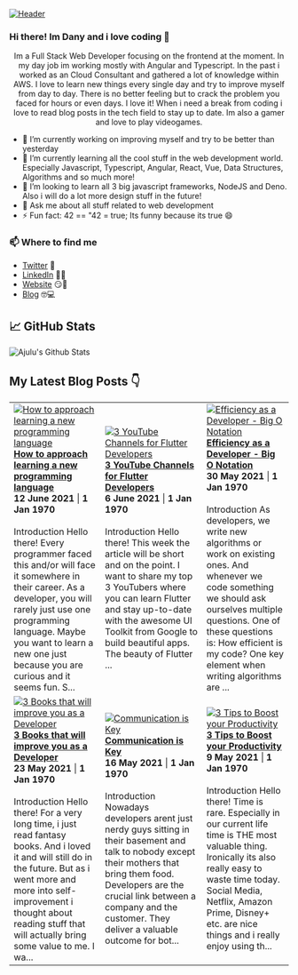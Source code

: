[![Header](https://images.unsplash.com/photo-1564865878688-9a244444042a?ixlib=rb-1.2.1&ixid=eyJhcHBfaWQiOjEyMDd9&auto=format&fit=crop&w=1350&q=80 "Header")](https://images.unsplash.com/photo-1564865878688-9a244444042a?ixlib=rb-1.2.1&ixid=eyJhcHBfaWQiOjEyMDd9&auto=format&fit=crop&w=1350&q=80)
### Hi there! Im Dany and i love coding 👋
<p align="center">Im a Full Stack Web Developer focusing on the frontend at the moment. In my day job im working mostly with Angular and Typescript. In the past i worked as an Cloud Consultant and gathered a lot of knowledge within AWS. I love to learn new things every single day and try to improve myself from day to day. There is no better feeling but to crack the problem you faced for hours or even days. I love it!
When i need a break from coding i love to read blog posts in the tech field to stay up to date. Im also a gamer and love to play videogames.</p>

- 🔭 I’m currently working on improving myself and try to be better than yesterday
- 🌱 I’m currently learning all the cool stuff in the web development world. Especially Javascript, Typescript, Angular, React, Vue, Data Structures, Algorithms and so much more!
- 👯 I’m looking to learn all 3 big javascript frameworks, NodeJS and Deno. Also i will do a lot more design stuff in the future!
- 💬 Ask me about all stuff related to web development
- ⚡ Fun fact: 42 == "42 = true; Its funny because its true 😄

### 📫 Where to find me
- [Twitter](https://twitter.com/danytulumidis) 🐤
- [LinkedIn](https://linkedin.com/in/danytulumidis) 👨💼
- [Website](https://danytulumidis.com/) 😏🔗
- [Blog](https://danysdevcorner.hashnode.dev/) 🤓💻


## &#x1f4c8; GitHub Stats
![Ajulu's Github Stats](https://github-readme-stats.vercel.app/api?username=dextavision&show_icons=true&theme=radical)

## My Latest Blog Posts 👇
<!-- HASHNODE_BLOG:START -->
<table><tr><td><a href="https://danysdevcorner.hashnode.dev/how-to-approach-learning-a-new-programming-language" title="How to approach learning a new programming language"><img src="https://cdn.hashnode.com/res/hashnode/image/upload/v1623501656563/CyxWdRC_W.jpeg" alt="How to approach learning a new programming language"   /></a>
<a href="https://danysdevcorner.hashnode.dev/how-to-approach-learning-a-new-programming-language" title="How to approach learning a new programming language"><strong>How to approach learning a new programming language</strong></a>
<div><strong>12 June 2021</strong> | <strong>1 Jan 1970</strong></div>
<br/> Introduction
Hello there!
Every programmer faced this and/or will face it somewhere in their career. As a developer, you will rarely just use one programming language. Maybe you want to learn a new one just because you are curious and it seems fun. S...</td><td><a href="https://danysdevcorner.hashnode.dev/3-youtube-channels-for-flutter-developers" title="3 YouTube Channels for Flutter Developers"><img src="https://cdn.hashnode.com/res/hashnode/image/upload/v1622970626890/qnsNfW-8az.jpeg" alt="3 YouTube Channels for Flutter Developers"   /></a>
<a href="https://danysdevcorner.hashnode.dev/3-youtube-channels-for-flutter-developers" title="3 YouTube Channels for Flutter Developers"><strong>3 YouTube Channels for Flutter Developers</strong></a>
<div><strong>6 June 2021</strong> | <strong>1 Jan 1970</strong></div>
<br/> Introduction
Hello there!
This week the article will be short and on the point. I want to share my top 3 YouTubers where you can learn Flutter and stay up-to-date with the awesome UI Toolkit from Google to build beautiful apps.
The beauty of Flutter ...</td><td><a href="https://danysdevcorner.hashnode.dev/efficiency-as-a-developer-big-o-notation" title="Efficiency as a Developer - Big O Notation"><img src="https://cdn.hashnode.com/res/hashnode/image/upload/v1622379671304/5ouuxC77LS.jpeg" alt="Efficiency as a Developer - Big O Notation"   /></a>
<a href="https://danysdevcorner.hashnode.dev/efficiency-as-a-developer-big-o-notation" title="Efficiency as a Developer - Big O Notation"><strong>Efficiency as a Developer - Big O Notation</strong></a>
<div><strong>30 May 2021</strong> | <strong>1 Jan 1970</strong></div>
<br/> Introduction
As developers, we write new algorithms or work on existing ones. And whenever we code something we should ask ourselves multiple questions. One of these questions is:
How efficient is my code?
One key element when writing algorithms are ...</td></tr><tr><td><a href="https://danysdevcorner.hashnode.dev/3-books-that-will-improve-you-as-a-developer" title="3 Books that will improve you as a Developer"><img src="https://cdn.hashnode.com/res/hashnode/image/upload/v1621760179894/mL0ZybePw.jpeg" alt="3 Books that will improve you as a Developer"   /></a>
<a href="https://danysdevcorner.hashnode.dev/3-books-that-will-improve-you-as-a-developer" title="3 Books that will improve you as a Developer"><strong>3 Books that will improve you as a Developer</strong></a>
<div><strong>23 May 2021</strong> | <strong>1 Jan 1970</strong></div>
<br/> Introduction
Hello there!
For a very long time, i just read fantasy books. And i loved it and will still do in the future. But as i went more and more into self-improvement i thought about reading stuff that will actually bring some value to me. I wa...</td><td><a href="https://danysdevcorner.hashnode.dev/communication-is-key" title="Communication is Key"><img src="https://cdn.hashnode.com/res/hashnode/image/upload/v1621153131736/qIDdWEZgY.jpeg" alt="Communication is Key"   /></a>
<a href="https://danysdevcorner.hashnode.dev/communication-is-key" title="Communication is Key"><strong>Communication is Key</strong></a>
<div><strong>16 May 2021</strong> | <strong>1 Jan 1970</strong></div>
<br/> Introduction
Nowadays developers arent just nerdy guys sitting in their basement and talk to nobody except their mothers that bring them food. Developers are the crucial link between a company and the customer. They deliver a valuable outcome for bot...</td><td><a href="https://danysdevcorner.hashnode.dev/3-tips-to-boost-your-productivity" title="3 Tips to Boost your Productivity"><img src="https://cdn.hashnode.com/res/hashnode/image/upload/v1620555525447/fZIqJzkeJ.jpeg" alt="3 Tips to Boost your Productivity"   /></a>
<a href="https://danysdevcorner.hashnode.dev/3-tips-to-boost-your-productivity" title="3 Tips to Boost your Productivity"><strong>3 Tips to Boost your Productivity</strong></a>
<div><strong>9 May 2021</strong> | <strong>1 Jan 1970</strong></div>
<br/> Introduction
Hello there!
Time is rare. Especially in our current life time is THE most valuable thing. Ironically its also really easy to waste time today. Social Media, Netflix, Amazon Prime, Disney+ etc. are nice things and i really enjoy using th...</td></tr></table>
<!-- HASHNODE_BLOG:END -->
